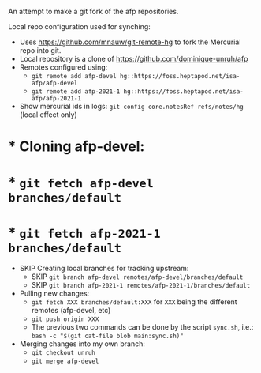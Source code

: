 An attempt to make a git fork of the afp repositories.

Local repo configuration used for synching:

* Uses https://github.com/mnauw/git-remote-hg to fork the Mercurial repo into git.
* Local repository is a clone of https://github.com/dominique-unruh/afp
* Remotes configured using:
  * `git remote add afp-devel hg::https://foss.heptapod.net/isa-afp/afp-devel`
  * `git remote add afp-2021-1 hg::https://foss.heptapod.net/isa-afp/afp-2021-1`
* Show mercurial ids in logs: `git config core.notesRef refs/notes/hg` (local effect only)
# * Cloning afp-devel:
#  * `git fetch afp-devel branches/default`
#  * `git fetch afp-2021-1 branches/default`
* SKIP Creating local branches for tracking upstream:
  * SKIP `git branch afp-devel remotes/afp-devel/branches/default`
  * SKIP `git branch afp-2021-1 remotes/afp-2021-1/branches/default`
* Pulling new changes:
  * `git fetch XXX branches/default:XXX` for `XXX` being the different remotes (afp-devel, etc)
  * `git push origin XXX`
  * The previous two commands can be done by the script `sync.sh`, i.e.:
    `bash -c "$(git cat-file blob main:sync.sh)"`
* Merging changes into my own branch:
  * `git checkout unruh`
  * `git merge afp-devel`
